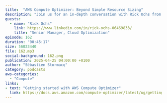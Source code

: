 ```yaml
---
title:  "AWS Compute Optimizer: Beyond Simple Resource Sizing"
description: "Join us for an in-depth conversation with Rick Ochs from AWS as we explore the powerful capabilities of AWS Compute Optimizer. Discover how this free tool changes cloud resource management by leveraging machine learning to deliver precise recommendations for EC2 instances, EBS volumes, and more. Rick shares insights on how Compute Optimizer analyzes historical utilization data to help organizations optimize both cost and performance, while respecting customer privacy through opt-in features. Learn about the tool's evolution, its integration with auto scaling groups, and how it handles everything from basic resource sizing to complex performance management decisions. We also dive into the future of cloud optimization, exploring upcoming AI integrations and discussing how AWS builds trust in its recommendations. Whether you're managing a small deployment or a large-scale infrastructure, this episode offers valuable insights into maximizing your AWS resources while maintaining optimal performance and cost efficiency."
guests:
  - name: "Rick Ochs"
    link: https://www.linkedin.com/in/rick-ochs-06469833/
    title: "Senior Manager, Cloud Optimization"
episode: 162
duration: "00:45:17" 
size: 56023440
file: 162.mp3
social-background: 162.png
publication: 2025-04-25 04:00:00 +0100
author: "Sébastien Stormacq"
category: podcasts
aws-categories:
  - "Compute"
links:
- text: "Getting started with AWS Compute Optimizer"
  link: https://docs.aws.amazon.com/compute-optimizer/latest/ug/getting-started.html
---
```

